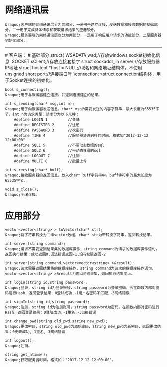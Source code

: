 # 网络通讯层
	&raquo;客户端的网络通讯层分为两部分，一是用于建立连接，发送数据和接收数据的基础部分，二十用于完成具体请求和获取请求结果的应用部分。
	&raquo;服务器端的网络通讯层也分为两部分，一是用于响应用户请求的功能部分，二是服务器初始化部分。

<hr>
# 客户端：
# 基础部分
	struct{
		WSADATA wsd;//存放windows socket初始化信息.
		SOCKET sClient;//存放连接套接字
		struct sockaddr_in server;//存放服务器IP地址
		struct hostent *host = NULL;//域名和网络地址结构体，不使用
		unsigned short port;//连接端口号
	}connection;
	&raquo;struct connection结构体，用于Socket连接的初始化。
	
	bool s_connecting();
	&raquo;用于与服务器建立连接，并返回连接建立的结果。
	
	int s_sending(char* msg,int n);
	&raquo;用于向服务器发送信息，char* msg为需要发送的内容字符串，最大长度为65535字节，int n为请求类型，请求分为以下几种：
		#define LOGIN 1         //登陆
		#define REGISTER 2      //注册
		#define PASSWORD 3      //改密码
		#define TIME 4          //服务器精确到秒的时间，格式如"2017-12-12 12:00:00"
		#define SQL1 5          //不带动态数组的sql
		#define SQL2 6          //带动态数组的sql
		#define LOGOUT 7		//注销
		#define MULTI 8			//批量上传
	
	int s_recving(char* buff);
	&raquo;接收服务器的返回信息，放入char* buff字符串中。buff字符串的最大长度为65535字节。

	void s_close();
	&raquo;关闭连接。
	
# 应用部分
	vector<vector<string> > toVector(char* str);
	&raquo;将字符串转换为二维vector数组，char* str为带转换字符串，返回转换结果。
	
	int server(string command);
	&raquo;请求不需要返回结果集的数据库操作，string command为请求的数据库操作语句，返回执行结果：成功返回0,语法错误返回-1,没有权限返回-2
	
	int server(string command,vector<vector<string> >&result);
	&raquo;请求需要返回结果集的数据库操作，string command为请求的数据库操作语句，vector<vector<string> >&result为返回的结果集，返回执行结果同上。
	
	int login(string id,string password);
	&raquo;登录，string id为登录账号，string password为登录密码，会在函数内部对密码进行Hash，返回登录结果：0登陆成功,-1用户名密码不匹配,-3网络错误
	
	int signIn(string id,string password);
	&raquo;注册，string id为注册账号，string password为密码，在函数内部对密码进行Hash，返回登录结果：0登陆成功,-1重名;-3网络错误

	int change_pwd(string old_pwd,string new_pwd);
	&raquo;更改密码，string old_pwd为原始密码，string new_pwd为新密码，返回更改结果：0更改成功,-1重名,-3网络错误

	int logout();
	&raquo;注销。

	string get_ntime();
	&raquo;获取服务器时间，格式如："2017-12-12 12:00:00"。
	
	
